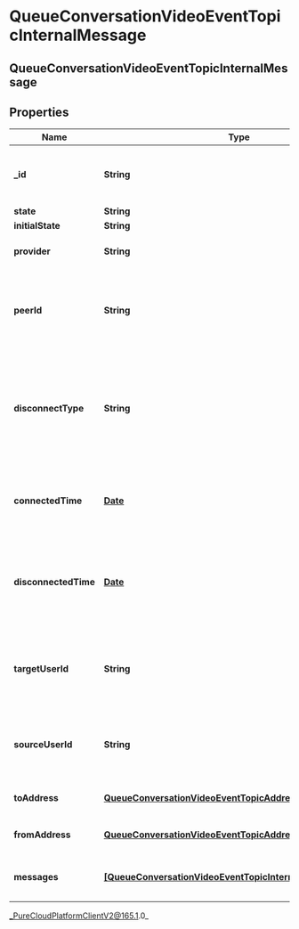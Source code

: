 # QueueConversationVideoEventTopicInternalMessage

## QueueConversationVideoEventTopicInternalMessage

## Properties

|Name | Type | Description | Notes|
|------------ | ------------- | ------------- | -------------|
| **_id** | **String** | A globally unique identifier for this communication. | [optional] |
| **state** | **String** |  | [optional] |
| **initialState** | **String** |  | [optional] |
| **provider** | **String** | The source provider of the message. | [optional] |
| **peerId** | **String** | The id of the peer communication corresponding to a matching leg for this communication. | [optional] |
| **disconnectType** | **String** | System defined string indicating what caused the communication to disconnect. Will be null until the communication disconnects. | [optional] |
| **connectedTime** | [**Date**](Date) | The timestamp when this communication was connected in the cloud clock. | [optional] |
| **disconnectedTime** | [**Date**](Date) | The timestamp when this communication disconnected from the conversation in the provider clock. | [optional] |
| **targetUserId** | **String** | The user ID for the participant on receiving side of the internal message conversation. | [optional] |
| **sourceUserId** | **String** | The user ID for the participant on sending side of the internal message conversation. | [optional] |
| **toAddress** | [**QueueConversationVideoEventTopicAddress**](QueueConversationVideoEventTopicAddress) | Address and name data for a call endpoint. | [optional] |
| **fromAddress** | [**QueueConversationVideoEventTopicAddress**](QueueConversationVideoEventTopicAddress) | Address and name data for a call endpoint. | [optional] |
| **messages** | [**[QueueConversationVideoEventTopicInternalMessageDetails]**]([QueueConversationVideoEventTopicInternalMessageDetails]) | The messages sent on this communication channel. | [optional] |



_PureCloudPlatformClientV2@165.1.0_
